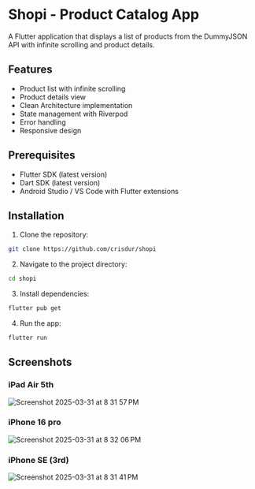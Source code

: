 # Shopi - Product Catalog App

A Flutter application that displays a list of products from the DummyJSON API with infinite scrolling and product details.

## Features

- Product list with infinite scrolling
- Product details view
- Clean Architecture implementation
- State management with Riverpod
- Error handling
- Responsive design

## Prerequisites

- Flutter SDK (latest version)
- Dart SDK (latest version)
- Android Studio / VS Code with Flutter extensions

## Installation

1. Clone the repository:
```bash
git clone https://github.com/crisdur/shopi
```

2. Navigate to the project directory:
```bash
cd shopi
```

3. Install dependencies:
```bash
flutter pub get
```

4. Run the app:
```bash
flutter run
```

## Screenshots

### iPad Air 5th
![Screenshot 2025-03-31 at 8 31 57 PM](https://github.com/user-attachments/assets/8c26f2dc-9027-443c-b5a6-9bf37496bc07)

### iPhone 16 pro
![Screenshot 2025-03-31 at 8 32 06 PM](https://github.com/user-attachments/assets/3e9d6534-b722-4f6d-aa23-5ef7b8528c45)

### iPhone SE (3rd)
![Screenshot 2025-03-31 at 8 31 41 PM](https://github.com/user-attachments/assets/c204be72-c0ae-4eaf-bd14-11a07ec8dd72)

